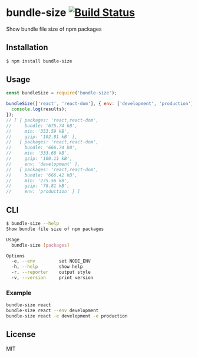 # bundle-size [![Build Status](https://travis-ci.org/mkwtys/bundle-size.svg?branch=master)](https://travis-ci.org/mkwtys/bundle-size)

Show bundle file size of npm packages

## Installation

```sh
$ npm install bundle-size
```

## Usage

```js
const bundleSize = require('bundle-size');

bundleSize(['react', 'react-dom'], { env: ['development', 'production'] }).then((results) => {
  console.log(results);
});
// [ { packages: 'react,react-dom',
//     bundle: '675.74 kB',
//     min: '353.59 kB',
//     gzip: '102.81 kB' },
//   { packages: 'react,react-dom',
//     bundle: '666.74 kB',
//     min: '333.66 kB',
//     gzip: '100.11 kB',
//     env: 'development' },
//   { packages: 'react,react-dom',
//     bundle: '666.42 kB',
//     min: '275.56 kB',
//     gzip: '78.81 kB',
//     env: 'production' } ]
```

## CLI

```sh
$ bundle-size --help
Show bundle file size of npm packages

Usage
  bundle-size [packages]

Options
  -e, --env         set NODE_ENV
  -h, --help        show help
  -r, --reporter    output style
  -v, --version     print version
```

### Example

```sh
bundle-size react
bundle-size react --env development
bundle-size react -e development -e production
```

## License

MIT
